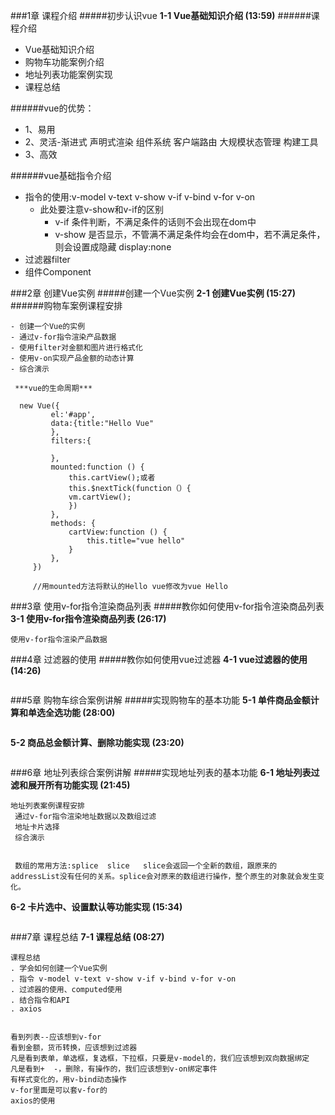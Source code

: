 ###1章 课程介绍
#####初步认识vue
**1-1 Vue基础知识介绍 (13:59)**
######课程介绍
- Vue基础知识介绍
- 购物车功能案例介绍
- 地址列表功能案例实现
- 课程总结

######vue的优势：
- 1、易用
- 2、灵活-渐进式
声明式渲染 组件系统 客户端路由   大规模状态管理 构建工具
- 3、高效

######vue基础指令介绍
- 指令的使用:v-model v-text v-show v-if v-bind v-for v-on
    -  此处要注意v-show和v-if的区别
         - v-if 条件判断，不满足条件的话则不会出现在dom中
         - v-show 是否显示，不管满不满足条件均会在dom中，若不满足条件，则会设置成隐藏 display:none
- 过滤器filter
- 组件Component

###2章 创建Vue实例
#####创建一个Vue实例
**2-1 创建Vue实例 (15:27)**
######购物车案例课程安排
 ```angular2html
- 创建一个Vue的实例
- 通过v-for指令渲染产品数据
- 使用filter对金额和图片进行格式化
- 使用v-on实现产品金额的动态计算
- 综合演示

  ***vue的生命周期***
  
   new Vue({
          el:'#app',
          data:{title:"Hello Vue"
          },
          filters:{
  
          },
          mounted:function () {
              this.cartView();或者
              this.$nextTick(function（）{
              vm.cartView();
              })
          },
          methods: {
              cartView:function () {
                  this.title="vue hello"
              }
          },
      })
      
      //用mounted方法将默认的Hello vue修改为vue Hello
```

###3章 使用v-for指令渲染商品列表
#####教你如何使用v-for指令渲染商品列表
**3-1 使用v-for指令渲染商品列表 (26:17)**
```$xslt
使用v-for指令渲染产品数据

```
###4章 过滤器的使用
#####教你如何使用vue过滤器
**4-1 vue过滤器的使用 (14:26)**
```$xslt

```
###5章 购物车综合案例讲解
#####实现购物车的基本功能
**5-1 单件商品金额计算和单选全选功能 (28:00)**
```$xslt

```
**5-2 商品总金额计算、删除功能实现 (23:20)**
```$xslt

```
###6章 地址列表综合案例讲解
#####实现地址列表的基本功能
**6-1 地址列表过滤和展开所有功能实现 (21:45)**
```$xslt
地址列表案例课程安排
 通过v-for指令渲染地址数据以及数组过滤
 地址卡片选择
 综合演示
 
 
 数组的常用方法:splice  slice   slice会返回一个全新的数组，跟原来的addressList没有任何的关系。splice会对原来的数组进行操作，整个原生的对象就会发生变化。
```
**6-2 卡片选中、设置默认等功能实现 (15:34)**
```$xslt

```
###7章 课程总结
**7-1 课程总结 (08:27)**
```$xslt
课程总结
. 学会如何创建一个Vue实例
. 指令 v-model v-text v-show v-if v-bind v-for v-on
. 过滤器的使用、computed使用
. 结合指令和API
. axios


看到列表--应该想到v-for
看到金额，货币转换，应该想到过滤器
凡是看到表单，单选框，复选框，下拉框，只要是v-model的，我们应该想到双向数据绑定
凡是看到+  -，删除，有操作的，我们应该想到v-on绑定事件
有样式变化的，用v-bind动态操作
v-for里面是可以套v-for的
axios的使用
```